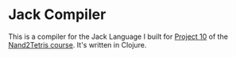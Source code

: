 # Jack Compiler

This is a compiler for the Jack Language I built for [Project 10](http://nand2tetris.org/10.php) of the [Nand2Tetris course](https://www.coursera.org/learn/nand2tetris2). It's written in Clojure.